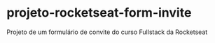 # projeto-rocketseat-form-invite
 Projeto de um formulário de convite do curso Fullstack da Rocketseat
